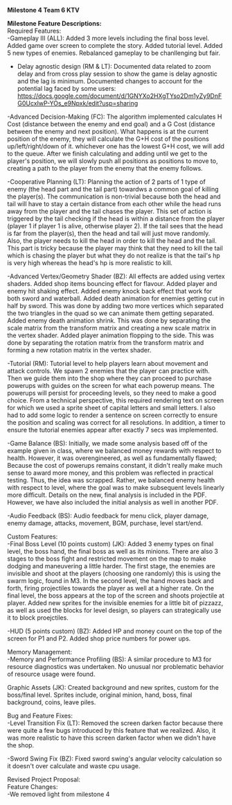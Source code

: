**Milestone 4 Team 6 KTV**

**Milestone Feature Descriptions:**  
Required Features:  
-Gameplay III (ALL): Added 3 more levels including the final boss level. Added game over screen to complete the story. Added tutorial level. Added 5 new types of enemies. Rebalanced gameplay to be chanllenging but fair. 

- Delay agnostic design (RM & LT): Documented data related to zoom delay and from cross play session to show the game is delay agnostic and the lag is minimum. 
Documented changes to account for the potential lag faced by some users: https://docs.google.com/document/d/1GNYXo2HXgTYso2Dm1yZy9DnFG0UcxIwP-YOs_e9Npxk/edit?usp=sharing

-Advanced Decision-Making (FC): The algorithm implemented calculates H Cost (distance between the enemy and end goal) and a G Cost (distance between the enemy and next position). What happens is at the current position of the enemy, they will calculate the G+H cost of the positions up/left/right/down of it. whichever one has the lowest G+H cost, we will add to the queue. After we finish calculating and adding until we get to the player's position, we will slowly push all positions as positions to move to, creating a path to the player from the enemy that the enemy follows.

-Cooperative Planning (LT): Planning the action of 2 parts of 1 type of enemy (the head part and the tail part) towardws a common goal of killing the player(s). The communication is non-trivial because both the head and tail will have to stay a certain distance from each other while the head runs away from the player and the tail chases the player. This set of action is triggered by the tail checking if the head is within a distance from the player (player 1 if player 1 is alive, otherwise player 2). If the tail sees that the head is far from the player(s), then the head and tail will just move randomly. Also, the player needs to kill the head in order to kill the head and the tail. This part is tricky because the player may think that they need to kill the tail which is chasing the player but what they do not realize is that the tail's hp is very high whereas the head's hp is more realistic to kill.

-Advanced Vertex/Geometry Shader (BZ): All effects are added using vertex shaders. Added shop items bouncing effect for flavour. Added player and enemy hit shaking effect. Added enemy knock back effect that work for both sword and waterball. Added death animation for enemies getting cut in half by sword. This was done by adding two more vertices which separated the two triangles in the quad so we can animate them getting separated. Added enemy death animation shrink. This was done by separating the scale matrix from the transform matrix and creating a new scale matrix in the vertex shader. Added player animation flopping to the side. This was done by separating the rotation matrix from the transform matrix and forming a new rotation matrix in the vertex shader.

-Tutorial (RM):
Tutorial level to help players learn about movement and attack controls. We spawn 2 enemies that the player can practice with. Then we guide them into the shop 
where they can proceed to purchase powerups with guides on the screen for what each powerup means. The powerups will persist for proceeding levels, so they need 
to make a good choice. From a technical perspective, this required rendering text on screen for which we used a sprite sheet of capital letters and small letters. 
I also had to add some logic to render a sentence on screen correctly to ensure the position and scaling was correct for all resolutions. In addition, a timer to ensure the 
tutorial enemies appear after exactly 7 secs was implemented. 

-Game Balance (BS): Initially, we made some analysis based off of the example given in class, where we balanced money rewards with respect to health. However, it was overengineered, as well as fundamentally flawed; Because the cost of powerups remains constant, it didn't really make much sense to award more money, and this problem was reflected in practical testing. Thus, the idea was scrapped. Rather, we balanced enemy health with respect to level, where the goal was to make subsequent levels linearly more difficult. Details on the new, final analysis is included in the PDF. However, we have also included the initial analysis as well in another PDF.

-Audio Feedback (BS): Audio feedback for menu click, player damage, enemy damage, attacks, movement, BGM, purchase, level start/end.

Custom Features:  
-Final Boss Level (10 points custom) (JK): Added 3 enemy types on final level, the boss hand, the final boss as well as its minions. There are also 3 stages to the boss fight and restricted movement on the map to make dodging and maneuvering a little harder. The first stage, the enemies are invisible and shoot at the players (choosing one randomly) this is using the swarm logic, found in M3. In the second level, the hand moves back and forth, firing projectiles towards the player as well at a higher rate. On the final level, the boss appears at the top of the screen and shoots projectile at player. Added new sprites for the invisible enemies for a little bit of pizzazz, as well as used the blocks for level design, so players can strategically use it to block proejctiles.

-HUD (5 points custom) (BZ): Added HP and money count on the top of the screen for P1 and P2. Added shop price numbers for power ups.

Memory Management:  
-Memory and Performance Profiling (BS): A similar procedure to M3 for resource diagnostics was undertaken. No unusual nor problematic behavior of resource usage were found.

Graphic Assets (JK):  Created background and new sprites, custom for the boss/final level. Sprites include, original minion, hand, boss, final background, coins, leave piles.

Bug and Feature Fixes:  
-Level Transition Fix (LT): Removed the screen darken factor because there were quite a few bugs introduced by this feature that we realized. Also, it was more realistic to have this screen darken factor when we didn't have the shop.

-Sword Swing Fix (BZ): Fixed sword swing's angular velocity calculation so it doesn't over calculate and waste cpu usage.

Revised Project Proposal:  
Feature Changes:  
-We removed light from milestone 4

